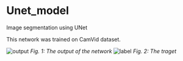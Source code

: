 # Unet_model
Image segmentation using UNet

This network was trained on CamVid dataset.

![output](https://user-images.githubusercontent.com/37100753/95426094-98054980-0902-11eb-8af8-d9bb3d1c1c76.png)
*Fig. 1: The output of the network*
![label](https://user-images.githubusercontent.com/37100753/95426018-7a37e480-0902-11eb-9b51-def6bad0ec10.png)
*Fig. 2: The traget*
